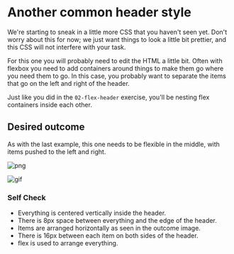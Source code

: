 # Another common header style

We're starting to sneak in a little more CSS that you haven't seen yet. 
Don't worry about this for now; we just want things to look a little bit prettier, 
and this CSS will not interfere with your task.

For this one you will probably need to edit the HTML a little bit. 
Often with flexbox you need to add containers around things to make them go where you need them to go. 
In this case, you probably want to separate the items that go on the left and right of the header.

Just like you did in the `02-flex-header` exercise, you'll be nesting flex containers inside each other.

## Desired outcome
As with the last example, this one needs to be flexible in the middle, with items pushed to the left and right.

![png](./desired-outcome.png)

![gif](./desired-outcome.gif)

### Self Check
- Everything is centered vertically inside the header.
- There is 8px space between everything and the edge of the header.
- Items are arranged horizontally as seen in the outcome image.
- There is 16px between each item on both sides of the header.
- flex is used to arrange everything.
